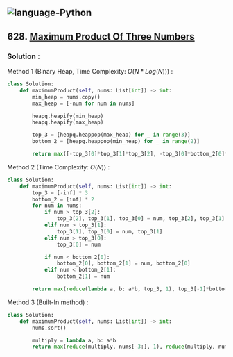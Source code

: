 ![language-Python](https://img.shields.io/badge/%20-Python-ffd43b?style=for-the-badge&logo=PYTHON)
---

## 628. [Maximum Product Of Three Numbers](https://leetcode.com/problems/maximum-product-of-three-numbers)

### Solution :

Method 1 (Binary Heap, Time Complexity: $O(N*Log(N))$) :
```python
class Solution:
    def maximumProduct(self, nums: List[int]) -> int:
        min_heap = nums.copy()
        max_heap = [-num for num in nums]

        heapq.heapify(min_heap)
        heapq.heapify(max_heap)

        top_3 = [heapq.heappop(max_heap) for _ in range(3)]
        bottom_2 = [heapq.heappop(min_heap) for _ in range(2)]

        return max([-top_3[0]*top_3[1]*top_3[2], -top_3[0]*bottom_2[0]*bottom_2[1]])
```

Method 2 (Time Complexity: $O(N)$) :
```python
class Solution:
    def maximumProduct(self, nums: List[int]) -> int:
        top_3 = [-inf] * 3
        bottom_2 = [inf] * 2
        for num in nums:
            if num > top_3[2]:
                top_3[2], top_3[1], top_3[0] = num, top_3[2], top_3[1]
            elif num > top_3[1]:
                top_3[1], top_3[0] = num, top_3[1]
            elif num > top_3[0]:
                top_3[0] = num

            if num < bottom_2[0]:
                bottom_2[0], bottom_2[1] = num, bottom_2[0]
            elif num < bottom_2[1]:
                bottom_2[1] = num

        return max(reduce(lambda a, b: a*b, top_3, 1), top_3[-1]*bottom_2[0]*bottom_2[1])
```

Method 3 (Built-In method) :
```python
class Solution:
    def maximumProduct(self, nums: List[int]) -> int:
        nums.sort()

        multiply = lambda a, b: a*b
        return max(reduce(multiply, nums[-3:], 1), reduce(multiply, nums[:2]+[nums[-1]], 1))
```
